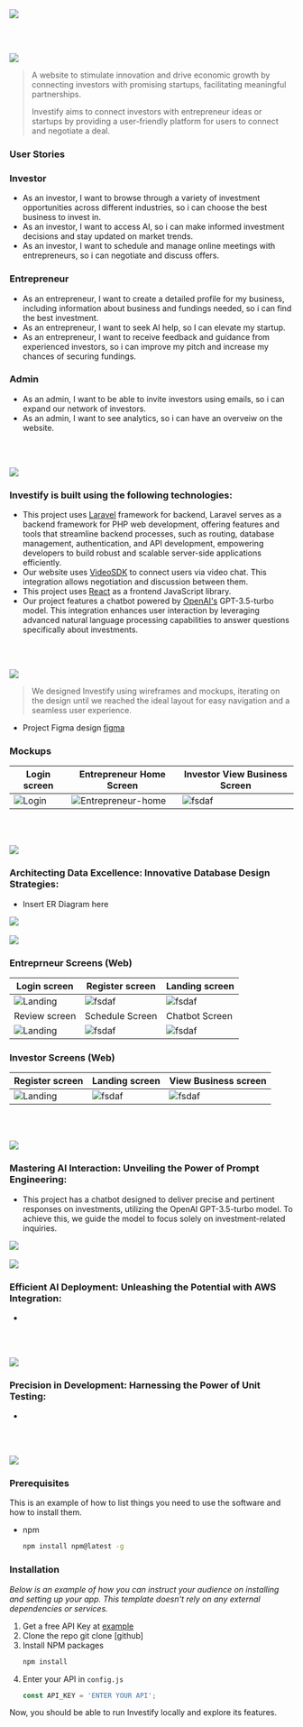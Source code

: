 <img src="./readme/title1.svg"/>

<br><br>

<!-- project philosophy -->
<img src="./readme/title2.svg"/>

> A website to stimulate innovation and drive economic growth by connecting investors with promising startups, facilitating meaningful partnerships. 
>
> Investify aims to connect investors with entrepreneur ideas or startups by providing a user-friendly platform for users to connect and negotiate a deal.

### User Stories
### Investor
- As an investor, I want to browse through a variety of investment opportunities across different industries, so i can choose the best business to invest in.
- As an investor, I want to access AI, so i can make informed investment decisions and stay updated on market trends.
- As an investor, I want to schedule and manage online meetings with entrepreneurs, so i can negotiate and discuss offers.

### Entrepreneur
- As an entrepreneur, I want to create a detailed profile for my business, including information about business and fundings needed, so i can find the best investment.
- As an entrepreneur, I want to seek AI help, so I can elevate my startup.
- As an entrepreneur, I want to receive feedback and guidance from experienced investors, so i can improve my pitch and increase my chances of securing fundings.

### Admin
- As an admin, I want to be able to invite investors using emails, so i can expand our network of investors.
- As an admin, I want to see analytics, so i can have an overveiw on the website.

<br><br>
<!-- Tech stack -->
<img src="./readme/title3.svg"/>

###  Investify is built using the following technologies:

- This project uses [Laravel](https://laravel.com) framework for backend, Laravel serves as a backend framework for PHP web development, offering features and tools that streamline backend processes, such as routing, database management, authentication, and API development, empowering developers to build robust and scalable server-side applications efficiently.
- Our website uses [VideoSDK](https://www.videosdk.live/) to connect users via video chat. This integration allows negotiation and discussion between them.
- This project uses [React](https://react.dev/) as a frontend JavaScript library.
- Our project features a chatbot powered by [OpenAI's](https://openai.com/) GPT-3.5-turbo model. This integration enhances user interaction by leveraging advanced natural language processing capabilities to answer questions specifically about investments.

<br><br>
<!-- UI UX -->
<img src="./readme/title4.svg"/>


> We designed Investify using wireframes and mockups, iterating on the design until we reached the ideal layout for easy navigation and a seamless user experience.

- Project Figma design [figma](https://www.figma.com/design/xCdCTGsLS8Xi0SkYZSWOZI/Readme-Template-Assets?node-id=0-1&t=0S1yLdwPdz281ZP7-0)


### Mockups
| Login screen  | Entrepreneur Home Screen | Investor View Business Screen |
| ---| ---| ---|
| ![Login](./readme/demo/Login-screen.png) | ![Entrepreneur-home](./readme/demo/entrepreneur-home-page.png) | ![fsdaf](./readme/demo/investor-single-business-page.png) |

<br><br>

<!-- Database Design -->
<img src="./readme/title5.svg"/>

###  Architecting Data Excellence: Innovative Database Design Strategies:

- Insert ER Diagram here

<img src="./readme/demo/ER-diagram.png"/>
<br><br>


<!-- Implementation -->
<img src="./readme/title6.svg"/>


### Entreprneur Screens (Web)
| Login screen  | Register screen |  Landing screen |
| ---| ---| ---|
| ![Landing](./readme/demo/Login-screen.png) | ![fsdaf](./readme/demo/signup.png) | ![fsdaf](./readme/demo/entrepreneur-home-page.png) |
| Review screen  | Schedule Screen | Chatbot Screen |
| ![Landing](./readme/demo/review.png) | ![fsdaf](./readme/demo/schedule.png) | ![fsdaf](./readme/demo/AI.png) |

### Investor Screens (Web)
| Register screen  | Landing screen |  View Business screen |
| ---| ---| ---|
| ![Landing](./readme/demo/investor-complete.png) | ![fsdaf](./readme/demo/investor-home.png) | ![fsdaf](./readme/demo/investor-view-business.png) |

<br><br>


<!-- Prompt Engineering -->
<img src="./readme/title7.svg"/>

###  Mastering AI Interaction: Unveiling the Power of Prompt Engineering:

- This project has a chatbot designed to deliver precise and pertinent responses on investments, utilizing the OpenAI GPT-3.5-turbo model. To achieve this, we guide the model to focus solely on investment-related inquiries.

<img src="./readme/demo/prompt.png"/>
<br><br>

<!-- AWS Deployment -->
<img src="./readme/title8.svg"/>

###  Efficient AI Deployment: Unleashing the Potential with AWS Integration:

- 

<br><br>

<!-- Unit Testing -->
<img src="./readme/title9.svg"/>

###  Precision in Development: Harnessing the Power of Unit Testing:

- 

<br><br>


<!-- How to run -->
<img src="./readme/title10.svg"/>



### Prerequisites

This is an example of how to list things you need to use the software and how to install them.
* npm
  ```sh
  npm install npm@latest -g
  ```

### Installation

_Below is an example of how you can instruct your audience on installing and setting up your app. This template doesn't rely on any external dependencies or services._

1. Get a free API Key at [example](https://example.com)
2. Clone the repo
   git clone [github]
3. Install NPM packages
   ```sh
   npm install
   ```
4. Enter your API in `config.js`
   ```js
   const API_KEY = 'ENTER YOUR API';
   ```

Now, you should be able to run Investify locally and explore its features.